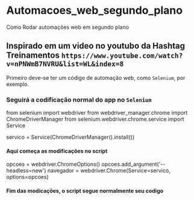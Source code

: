 # Automacoes_web_segundo_plano
Como Rodar automações web em segundo plano

## Inspirado em um video no youtubo da Hashtag Treinamentos `https://www.youtube.com/watch?v=nPNWmB7NVRU&list=WL&index=8`

Primeiro deve-se ter um código de automação web, como `Selenium`, por exemplo.

### Seguirá a codificação normal do app no `Selenium`

from selenium import webdriver
from webdriver_manager.chrome import ChromeDriverManager
from selenium.webdriver.chrome.service import Service

servico = Service(ChromeDriverManager().install())

#### Aqui começa as modificações no script
opcoes = webdriver.ChromeOptions()
opcoes.add_argument('--headless=new')
navegador = webdriver.Chrome(Service=servico, options=opcoes)
#### Fim das modicações, o script segue normalmente seu codigo

